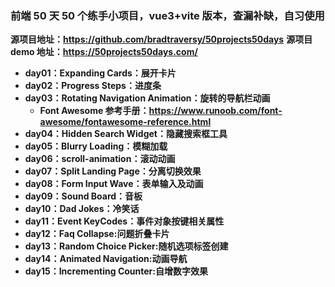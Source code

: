 ### **前端 50 天 50 个练手小项目，vue3+vite 版本，查漏补缺，自习使用**

**源项目地址：https://github.com/bradtraversy/50projects50days**
**源项目 demo 地址：https://50projects50days.com/**

- **day01：Expanding Cards：展开卡片**
- **day02：Progress Steps：进度条**
- **day03：Rotating Navigation Animation：旋转的导航栏动画**
  - **Font Awesome 参考手册：https://www.runoob.com/font-awesome/fontawesome-reference.html**
- **day04：Hidden Search Widget：隐藏搜索框工具**
- **day05：Blurry Loading：模糊加载**
- **day06：scroll-animation：滚动动画**
- **day07：Split Landing Page：分离切换效果**
- **day08：Form Input Wave：表单输入及动画**
- **day09：Sound Board：音板**
- **day10：Dad Jokes：冷笑话**
- **day11：Event KeyCodes：事件对象按键相关属性**
- **day12：Faq Collapse:问题折叠卡片**
- **day13：Random Choice Picker:随机选项标签创建**
- **day14：Animated Navigation:动画导航**
- **day15：Incrementing Counter:自增数字效果**
